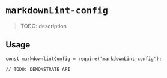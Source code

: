 # `markdownLint-config`

> TODO: description

## Usage

```
const markdownlintConfig = require('markdownLint-config');

// TODO: DEMONSTRATE API
```
